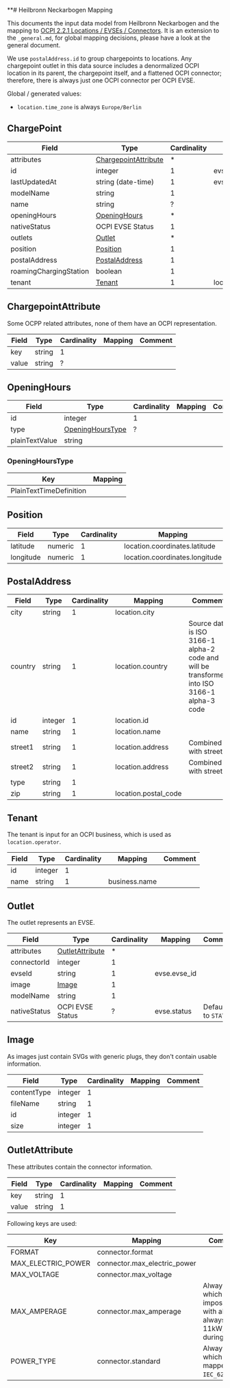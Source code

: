 **# Heilbronn Neckarbogen Mapping

This documents the input data model from Heilbronn Neckarbogen and the mapping to
[OCPI 2.2.1 Locations / EVSEs / Connectors](https://github.com/ocpi/ocpi/blob/release-2.2.1-bugfixes/mod_locations.asciidoc#131-location-object). It is an extension to the `_general.md`, for global mapping
decisions, please have a look at the general document.

We use `postalAddress.id` to group chargepoints to locations. Any chargepoint outlet in this data source includes a
denormalized OCPI location in its parent, the chargepoint itself, and a flattened OCPI connector; therefore, there is
always just one OCPI connector per OCPI EVSE.

Global / generated values:

* `location.time_zone` is always `Europe/Berlin`

## ChargePoint

| Field                  | Type                                          | Cardinality | Mapping           | Comment |
|------------------------|-----------------------------------------------|-------------|-------------------|---------|
| attributes             | [ChargepointAttribute](#ChargepointAttribute) | *           |                   |         |
| id                     | integer                                       | 1           | evse.uid          |         |
| lastUpdatedAt          | string (date-time)                            | 1           | evse.last_updated |         |
| modelName              | string                                        | 1           |                   |         |
| name                   | string                                        | ?           |                   |         |
| openingHours           | [OpeningHours](#OpeningHours)                 | *           |                   |         |
| nativeStatus           | OCPI EVSE Status                              | 1           |                   |         |
| outlets                | [Outlet](#Outlet)                             | *           |                   |         |
| position               | [Position](#Position)                         | 1           |                   |         |
| postalAddress          | [PostalAddress](#PostalAddress)               | 1           |                   |         |
| roamingChargingStation | boolean                                       | 1           |                   |         |
| tenant                 | [Tenant](#Tenant)                             | 1           | location.operator |         |


## ChargepointAttribute

Some OCPP related attributes, none of them have an OCPI representation.

| Field         | Type               | Cardinality | Mapping | Comment |
|---------------|--------------------|-------------|---------|---------|
| key           | string             | 1           |         |         |
| value         | string             | ?           |         |         |


## OpeningHours

| Field          | Type                                  | Cardinality | Mapping | Comment |
|----------------|---------------------------------------|-------------|---------|---------|
| id             | integer                               | 1           |         |         |
| type           | [OpeningHoursType](#OpeningHoursType) | ?           |         |         |
| plainTextValue | string                                |             |         |         |


### OpeningHoursType

| Key                     | Mapping |
|-------------------------|---------|
| PlainTextTimeDefinition |         |



## Position

| Field     | Type     | Cardinality | Mapping                        | Comment |
|-----------|----------|-------------|--------------------------------|---------|
| latitude  | numeric  | 1           | location.coordinates.latitude  |         |
| longitude | numeric  | 1           | location.coordinates.longitude |         |


## PostalAddress

| Field   | Type    | Cardinality | Mapping              | Comment                                                                                     |
|---------|---------|-------------|----------------------|---------------------------------------------------------------------------------------------|
| city    | string  | 1           | location.city        |                                                                                             |
| country | string  | 1           | location.country     | Source data is ISO 3166-1 alpha-2 code and will be transformed into ISO 3166-1 alpha-3 code |
| id      | integer | 1           | location.id          |                                                                                             |
| name    | string  | 1           | location.name        |                                                                                             |
| street1 | string  | 1           | location.address     | Combined with street2                                                                       |
| street2 | string  | 1           | location.address     | Combined with street1                                                                       |
| type    | string  | 1           |                      |                                                                                             |
| zip     | string  | 1           | location.postal_code |                                                                                             |


## Tenant

The tenant is input for an OCPI business, which is used as `location.operator`.

| Field | Type    | Cardinality | Mapping       | Comment |
|-------|---------|-------------|---------------|---------|
| id    | integer | 1           |               |         |
| name  | string  | 1           | business.name |         |


## Outlet

The outlet represents an EVSE.

| Field        | Type                                | Cardinality | Mapping      | Comment              |
|--------------|-------------------------------------|-------------|--------------|----------------------|
| attributes   | [OutletAttribute](#OutletAttribute) | *           |              |                      |
| connectorId  | integer                             | 1           |              |                      |
| evseId       | string                              | 1           | evse.evse_id |                      |
| image        | [Image](#Image)                     | 1           |              |                      |
| modelName    | string                              | 1           |              |                      |
| nativeStatus | OCPI EVSE Status                    | ?           | evse.status  | Defaults to `STATIC` |


## Image

As images just contain SVGs with generic plugs, they don't contain usable information.

| Field       | Type    | Cardinality | Mapping | Comment |
|-------------|---------|-------------|---------|---------|
| contentType | integer | 1           |         |         |
| fileName    | string  | 1           |         |         |
| id          | integer | 1           |         |         |
| size        | integer | 1           |         |         |


## OutletAttribute

These attributes contain the connector information.

| Field         | Type               | Cardinality | Mapping | Comment |
|---------------|--------------------|-------------|---------|---------|
| key           | string             | 1           |         |         |
| value         | string             | 1           |         |         |

Following keys are used:

| Key                | Mapping                      | Comment                                                                    |
|--------------------|------------------------------|----------------------------------------------------------------------------|
| FORMAT             | connector.format             |                                                                            |
| MAX_ELECTRIC_POWER | connector.max_electric_power |                                                                            |
| MAX_VOLTAGE        | connector.max_voltage        |                                                                            |
| MAX_AMPERAGE       | connector.max_amperage       | Always 32A, which is impossible with also always 11kW, fixed during import |
| POWER_TYPE         | connector.standard           | Always `AC3`, which is mapped to `IEC_62196_T2`.                           |**
